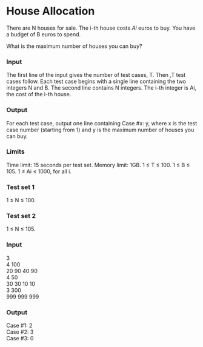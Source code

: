 # House Allocation

There are N houses for sale. The i-th house costs _Ai_ euros to buy. You have a budget of B euros to spend.

What is the maximum number of houses you can buy?

### Input

The first line of the input gives the number of test cases, T.  Then ,T test cases follow. Each test case begins with a single line 
containing the two integers N and B. The second line contains N integers. The i-th integer is Ai, the cost of the i-th house.

### Output

For each test case, output one line containing Case #x: y, where x is the test case number (starting from 1) and y is the maximum number of houses you can buy.

### Limits

Time limit:  15 seconds per test set.
Memory limit: 1GB.
1 ≤ T ≤ 100.
1 ≤ B ≤ 105.
1 ≤ Ai ≤ 1000, for all i.

### Test set 1
1 ≤ N ≤ 100.

### Test set 2
1 ≤ N ≤ 105.

### Input 
 
3            
4 100      
20 90 40 90          
4 50     
30 30 10 10   
3 300    
999 999 999     

### Output

Case #1: 2   
Case #2: 3  
Case #3: 0 
